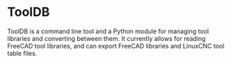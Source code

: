 # ToolDB

ToolDB is a command line tool and a Python module for managing tool libraries
and converting between them. It currently allows for reading FreeCAD tool libraries,
and can export FreeCAD libraries and LinuxCNC tool table files.

